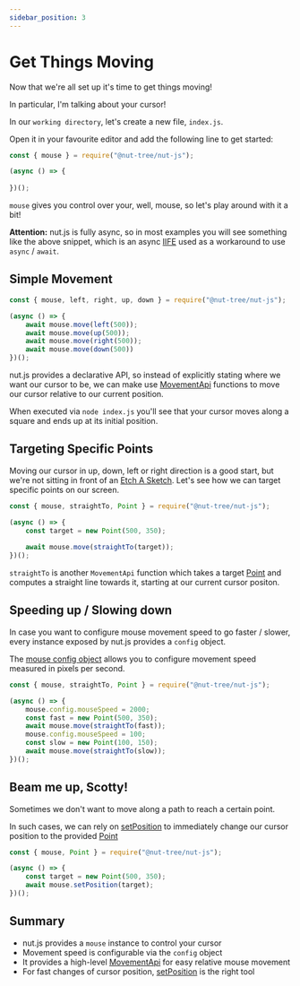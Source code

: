 ```yaml
---
sidebar_position: 3
---
```


# Get Things Moving

Now that we're all set up it's time to get things moving!

In particular, I'm talking about your cursor!

In our `working directory`, let's create a new file, `index.js`.

Open it in your favourite editor and add the following line to get started:

```js
const { mouse } = require("@nut-tree/nut-js");

(async () => {
    
})();
```

`mouse` gives you control over your, well, mouse, so let's play around with it a bit!

**Attention:** nut.js is fully async, so in most examples you will see something like the above snippet, which is an async [IIFE](https://developer.mozilla.org/en-US/docs/Glossary/IIFE) used as a workaround to use `async` / `await`.

## Simple Movement

```js
const { mouse, left, right, up, down } = require("@nut-tree/nut-js");

(async () => {
    await mouse.move(left(500));
    await mouse.move(up(500));
    await mouse.move(right(500));
    await mouse.move(down(500))
})();
```

nut.js provides a declarative API, so instead of explicitly stating where we want our cursor to be, we can make use [MovementApi](https://nut-tree.github.io/nut.js/interfaces/movementapi.html) functions to move our cursor relative to our current position.

When executed via `node index.js` you'll see that your cursor moves along a square and ends up at its initial position.

## Targeting Specific Points

Moving our cursor in up, down, left or right direction is a good start, but we're not sitting in front of an [Etch A Sketch](https://etchasketch.com).
Let's see how we can target specific points on our screen.

```js
const { mouse, straightTo, Point } = require("@nut-tree/nut-js");

(async () => {
    const target = new Point(500, 350);
    
    await mouse.move(straightTo(target));
})();
```

`straightTo` is another `MovementApi` function which takes a target [Point](https://nut-tree.github.io/nut.js/classes/point.html) and computes a straight line towards it, starting at our current cursor positon.

## Speeding up / Slowing down

In case you want to configure mouse movement speed to go faster / slower, every instance exposed by nut.js provides a `config` object.

The [mouse config object](https://nut-tree.github.io/nut.js/classes/mouse.html#config) allows you to configure movement speed measured in pixels per second.

```js
const { mouse, straightTo, Point } = require("@nut-tree/nut-js");

(async () => {
    mouse.config.mouseSpeed = 2000;
    const fast = new Point(500, 350);
    await mouse.move(straightTo(fast));
    mouse.config.mouseSpeed = 100;
    const slow = new Point(100, 150);
    await mouse.move(straightTo(slow));
})();
```

## Beam me up, Scotty!

Sometimes we don't want to move along a path to reach a certain point.

In such cases, we can rely on [setPosition](https://nut-tree.github.io/nut.js/classes/mouse.html#setposition) to immediately change our cursor position to the provided [Point](https://nut-tree.github.io/nut.js/classes/point.html)

```js
const { mouse, Point } = require("@nut-tree/nut-js");

(async () => {
    const target = new Point(500, 350);
    await mouse.setPosition(target);
})();
```

## Summary

- nut.js provides a `mouse` instance to control your cursor
- Movement speed is configurable via the `config` object
- It provides a high-level [MovementApi](https://nut-tree.github.io/nut.js/interfaces/movementapi.html) for easy relative mouse movement
- For fast changes of cursor position, [setPosition](https://nut-tree.github.io/nut.js/classes/mouse.html#setposition) is the right tool